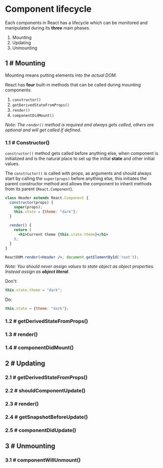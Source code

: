 # Component lifecycle
Each components in React has a lifecycle which can be monitored and manipulated during its **three** main phases.

1. Mounting
2. Updating
3. Unmounting

## 1 # Mounting
Mounting means putting elements into the *actual DOM*.

React has **four** built-in methods that can be called during mounting components:

1. `constructor()`
2. `getDerivedStateFromProps()`
3. `render()`
4. `componentDidMount()`

*Note: The `render()` method is required and always gets called, others are optional and will get called if defined.*

### 1.1 # Constructor()
`constructor()` method gets called before anything else, when component is initialized and is the natural place to set up the initial **state** and other initial values.

The `constructor()` is called with props, as arguments and should always start by calling the `super(props)` before anything else, this initiates the parent constructor method and allows the component to inherit methods from its parent (`React.Component`).

```jsx
class Header extends React.Component {
  constructor(props) {
    super(props);
    this.state = {theme: "dark"};
  }
  
  render() {
    return (
      <h1>Current theme {this.state.theme}</h1>
    );
  }
}

ReactDOM.render(<Header />, document.getElementById('root'));
```

*Note: You should never assign values to state object as object properties. Instead assign as **object literal***.

Don't:
```jsx
this.state.theme = "dark";
```

Do: 
```jsx
this.state = {theme: "dark"};
```

### 1.2 # getDerivedStateFromProps()
### 1.3 # render()
### 1.4 # componentDidMount()

## 2 # Updating

### 2.1 # getDerivedStateFromProps()

### 2.2 # shouldComponentUpdate()

### 2.3 # render()

### 2.4 # getSnapshotBeforeUpdate()

### 2.5 # componentDidUpdate()

## 3 # Unmounting

### 3.1 # componentWillUnmount()
